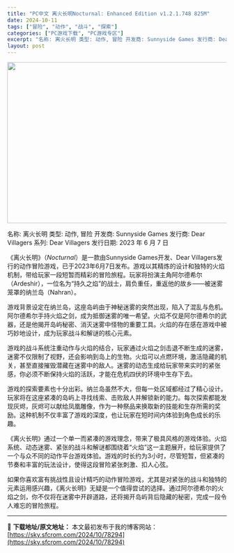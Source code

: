 ```yaml
---
title: "PC中文 离火长明Nocturnal: Enhanced Edition v1.2.1.748 825M"
date: 2024-10-11
tags: ["冒险", "动作", "战斗", "探索"]
categories: ["PC游戏下载", "PC游戏专区"]
excerpt: "名称: 离火长明 类型: 动作, 冒险 开发商: Sunnyside Games 发行商: Dear Villagers 系列: Dear Villagers 发行日期: 2023 年 6 月 7 日 《离火长明》（*Nocturnal*）是一款由Sunnyside Games开发、Dear Vil&hellip;"
layout: post
---
```


<img class="aligncenter size-full wp-image-78295" src="https://sky.sfcrom.com/wp-content/uploads/2024/10/2024101101580126.webp" alt="" width="660" height="370" />

名称: 离火长明
类型: 动作, 冒险
开发商: Sunnyside Games
发行商: Dear Villagers
系列: Dear Villagers
发行日期: 2023 年 6 月 7 日

《离火长明》（*Nocturnal*）是一款由Sunnyside Games开发、Dear Villagers发行的动作冒险游戏，已于2023年6月7日发布。游戏以其精炼的设计和独特的火焰机制，带给玩家一段短暂而精彩的冒险旅程。玩家将扮演主角阿尔德希尔（Ardeshir），一位名为“持久之焰”的战士，肩负重任，重返他的故乡——被迷雾笼罩的纳兰岛（Nahran）。

游戏背景设定在纳兰岛，这座岛屿由于神秘迷雾的突然出现，陷入了混乱与危机。阿尔德希尔手持火焰之剑，成为抵御迷雾的唯一希望。火焰不仅是阿尔德希尔的武器，还是他揭开岛屿秘密、消灭迷雾中怪物的重要工具。火焰的存在感在游戏中被巧妙地设计，成为玩家战斗和解谜的核心元素。

游戏的战斗系统注重动作与火焰的结合，玩家通过火焰之剑击退不断生成的迷雾，迷雾不仅限制了视野，还会影响到岛上的生物。火焰可以点燃环境，激活隐藏的机关，甚至直接摧毁潜藏在迷雾中的敌人。迷雾的动态生成给玩家带来实时的紧张感，你必须不断保持火焰的活跃，才能在危机四伏的环境中生存下去。

游戏的探索要素也十分出彩。纳兰岛虽然不大，但每一处区域都经过了精心设计。玩家将在这座紧凑的岛屿上寻找线索、击败敌人并解锁新的能力。每次探索都能发现灰烬，灰烬可以献给凤凰雕像，作为一种祭品来换取新的技能和生存所需的奖励。这种机制不仅丰富了游戏的深度，也让玩家在短时间内体验到角色成长的乐趣。

《离火长明》通过一个单一而紧凑的游戏理念，带来了极具风格的游戏体验。火焰系统、动态迷雾、紧张的战斗和解谜都围绕着“火焰”这一主题展开，给玩家提供了一个与众不同的动作平台游戏体验。游戏的时长约为3小时，尽管短暂，但紧凑的节奏和丰富的玩法设计，使得这段冒险紧张刺激、扣人心弦。

如果你喜欢富有挑战性且设计精巧的动作冒险游戏，尤其是对紧张的战斗和独特的元素运用感兴趣，《离火长明》无疑是一个值得尝试的选择。通过阿尔德希尔的火焰之剑，你不仅将在迷雾中开辟道路，还将揭开岛屿背后隐藏的秘密，完成一段令人难忘的冒险旅程。

---
📖 **下载地址/原文地址：** 本文最初发布于我的博客网站：[https://sky.sfcrom.com/2024/10/78294](https://sky.sfcrom.com/2024/10/78294)
